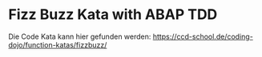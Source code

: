# Fizz Buzz Kata with ABAP TDD

Die Code Kata kann hier gefunden werden:
https://ccd-school.de/coding-dojo/function-katas/fizzbuzz/
